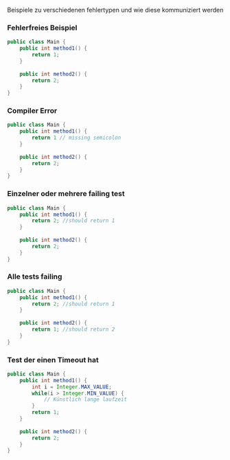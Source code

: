 Beispiele zu verschiedenen fehlertypen und wie diese kommuniziert werden

### Fehlerfreies Beispiel
```java
public class Main {
    public int method1() {
        return 1;
    }
    
    public int method2() {
        return 2;
    }
}
```

### Compiler Error
```java
public class Main {
    public int method1() {
        return 1 // missing semicolon
    }
    
    public int method2() {
        return 2;
    }
}
```

### Einzelner oder mehrere failing test
```java
public class Main {
    public int method1() {
        return 2; //should return 1
    }
    
    public int method2() {
        return 2;
    }
}
```


### Alle tests failing 
```java
public class Main {
    public int method1() {
        return 2; //should return 1
    }
    
    public int method2() {
        return 1; //should return 2
    }
}
```

### Test der einen Timeout hat
```java
public class Main {
    public int method1() {
        int i = Integer.MAX_VALUE;
        while(i > Integer.MIN_VALUE) {
            // Künstlich lange laufzeit
        }
        return 1;
    }
    
    public int method2() {
        return 2;
    }
}
```